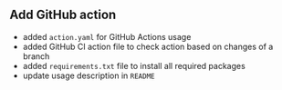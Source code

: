 ## Add GitHub action
<!--
type: feature
scope: all
affected: all
-->

- added `action.yaml` for  GitHub Actions usage
- added GitHub CI action file to check action based on changes of a branch
- added `requirements.txt` file to install all required packages
- update usage description in `README`
